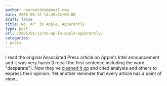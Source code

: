 ```yaml
---
author: nearwalden@gmail.com
date: 2005-06-12 14:49:32+00:00
draft: false
title: No 'AP' in Apple, Apparently
type: post
url: /2005/06/12/no-ap-in-apple-apparently/
categories:
- posts
---
```


I read the original Associated Press article on Apple's Intel announcement and it was very harsh (I recall the first sentence including the word "desparate").  Now  they've [cleaned it up](//biz.yahoo.com/ap/050606/apple_chips.html?.v=12") and cited analysts and others to express their opinion.  Yet another reminder that every article has a point of view…



